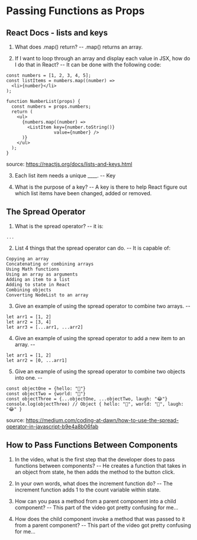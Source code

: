 # Passing Functions as Props

## React Docs - lists and keys

1. What does .map() return?
-- .map() returns an array.

2. If I want to loop through an array and display each value in JSX, how do I do that in React?
-- It can be done with the following code:
```
const numbers = [1, 2, 3, 4, 5];
const listItems = numbers.map((number) =>
  <li>{number}</li>
);
```
```
function NumberList(props) {
  const numbers = props.numbers;
  return (
    <ul>
      {numbers.map((number) =>
        <ListItem key={number.toString()}
                  value={number} />
      )}
    </ul>
  );
}
```
source: https://reactjs.org/docs/lists-and-keys.html

3. Each list item needs a unique ____.
-- Key

4. What is the purpose of a key?
-- A key is there to help React figure out which list items have been changed, added or removed.

## The Spread Operator

1. What is the spread operator?
-- it is:
```
...
```

2. List 4 things that the spread operator can do.
-- It is capable of:
```
Copying an array
Concatenating or combining arrays
Using Math functions
Using an array as arguments
Adding an item to a list
Adding to state in React
Combining objects
Converting NodeList to an array
```

3. Give an example of using the spread operator to combine two arrays.
--
```
let arr1 = [1, 2]
let arr2 = [3, 4]
let arr3 = [...arr1, ...arr2]
```

4. Give an example of using the spread operator to add a new item to an array.
--
```
let arr1 = [1, 2]
let arr2 = [0, ...arr1]
```

5. Give an example of using the spread operator to combine two objects into one.
--
```
const objectOne = {hello: "🤪"}
const objectTwo = {world: "🐻"}
const objectThree = {...objectOne, ...objectTwo, laugh: "😂"}
console.log(objectThree) // Object { hello: "🤪", world: "🐻", laugh: "😂" }
```
source: https://medium.com/coding-at-dawn/how-to-use-the-spread-operator-in-javascript-b9e4a8b06fab

## How to Pass Functions Between Components

1. In the video, what is the first step that the developer does to pass functions between components?
-- He creates a function that takes in an object from state, he then adds the method to the button click.

2. In your own words, what does the increment function do?
-- The increment function adds 1 to the count variable within state.

3. How can you pass a method from a parent component into a child component?
-- This part of the video got pretty confusing for me... 

4. How does the child component invoke a method that was passed to it from a parent component?
-- This part of the video got pretty confusing for me...
